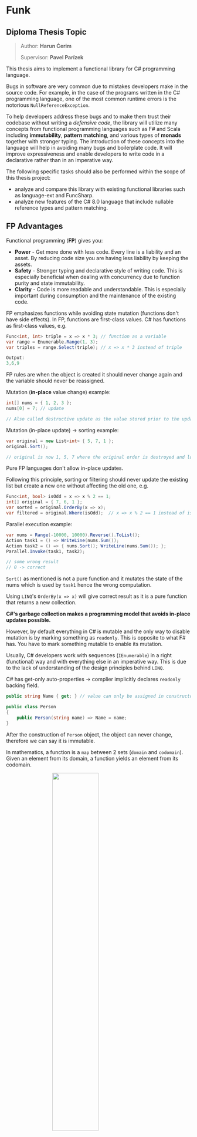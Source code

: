 # Funk

## Diploma Thesis Topic

> Author: **Harun Ćerim**
> 
> Supervisor: **Pavel Parízek**


This thesis aims to implement a functional library for C# programming language.

Bugs in software are very common due to mistakes developers make in the source code. For example, in the case of the programs written in the C# programming language, one of the most common runtime errors is the notorious `NullReferenceException`. 

To help developers address these bugs and to make them trust their codebase without writing a *defensive code*, the library will utilize many concepts from functional programming languages such as F# and Scala including **immutability**, **pattern matching**, and various types of **monads** together with stronger typing. The introduction of these concepts into the language will help in avoiding many bugs and boilerplate code. It will improve expressiveness and enable developers to write code in a declarative rather than in an imperative way.

The following specific tasks should also be performed within the scope of this thesis project:
- analyze and compare this library with existing functional libraries such as language-ext and FuncSharp.
- analyze new features of the C# 8.0 language that include nullable reference types and pattern matching.

## FP Advantages

Functional programming (**FP**) gives you:

- **Power** - Get more done with less code. Every line is a liability and an asset. By reducing code size you are having less liability by keeping the assets.
- **Safety** - Stronger typing and declarative style of writing code. This is especially beneficial when dealing with concurrency due to function purity and state immutability.
- **Clarity** - Code is more readable and understandable. This is especially important during consumption and the maintenance of the existing code.

FP emphasizes functions while avoiding state mutation (functions don't have side effects). In FP, functions are first-class values. C# has functions as first-class values, e.g.

```c#
Func<int, int> triple = x => x * 3; // function as a variable
var range = Enumerable.Range(1, 3);
var triples = range.Select(triple); // x => x * 3 instead of triple

Output:
3,6,9
```

FP rules are when the object is created it should never change again and the variable should never be reassigned.

Mutation (**in-place** value change) example:

```c#
int[] nums = { 1, 2, 3 };
nums[0] = 7; // update

// Also called destructive update as the value stored prior to the update is destroyed.
```

Mutation (in-place update) -> sorting example:

```c#
var original = new List<int> { 5, 7, 1 };
original.Sort();

// original is now 1, 5, 7 where the original order is destroyed and lost forever. (This Sort() method is introduced before LINQ and the change in to functional direction)
```

Pure FP languages don't allow in-place updates.

Following this principle, sorting or filtering should never update the existing list but create a new one without affecting the old one, e.g.

```c#
Func<int, bool> isOdd = x => x % 2 == 1;
int[] original = { 7, 6, 1 };
var sorted = original.OrderBy(x => x);
var filtered = original.Where(isOdd);  // x => x % 2 == 1 instead of isOdd
```

Parallel execution example:

```c#
var nums = Range(-10000, 10000).Reverse().ToList();
Action task1 = () => WriteLine(nums.Sum());
Action task2 = () => { nums.Sort(); WriteLine(nums.Sum()); };
Parallel.Invoke(task1, task2);

// some wrong result
// 0 -> correct
```

`Sort()` as mentioned is not a pure function and it mutates the state of the nums which is used by `task1` hence the wrong computation.

Using `LINQ`'s `OrderBy(x => x)` will give correct result as it is a pure function that returns a new collection.

**C#'s garbage collection makes a programming model that avoids in-place updates possible.**

However, by default everything in C# is mutable and the only way to disable mutation is by marking something as `readonly`. This is opposite to what F# has. You have to mark something mutable to enable its mutation.

Usually, C# developers work with sequences (`IEnumerable`) in a right (functional) way and with everything else in an imperative way. This is due to the lack of understanding of the design principles behind `LINQ`.

C# has get-only auto-properties -> complier implicitly declares `readonly` backing field.

```c#
public string Name { get; } // value can only be assigned in constructor.

public class Person
{
    public Person(string name) => Name = name;
}
```

After the construction of `Person` object, the object can never change, therefore we can say it is immutable.

In mathematics, a function is a `map` between 2 sets (`domain` and `codomain`). Given an element from its domain, a function yields an element
from its codomain.

<img src="images/function.png" style ="display:block;margin-left:auto;margin-right:auto;width:50%;"></img>

The types for the domain and codomain constitute a function’s `interface`, also
called its type, or signature. You can think of this as a contract: a function signature declares that, given an element from the domain, it will yield an element from the codomain.

In C# we have different to represetn functions:

#### **Methods**

Fit in the OOP world -> can be overloaded, can implement an interface, etc.

#### **Delegates** and **Lambda Expressions**

Type-safe function pointers. Delegate and it's implementation are similar to the interface and the implementing class. It is done in a 2-step process. You first define delegate with it's signature and then you instantiate it with implementation.

```c#
public delegate int Comparison<in T>(T x, T y);

Comparison<int> alphabetically = (l, r) => l.ToString().CompareTo(r.ToString();

list.Sort(alphabetically);
```

We can see that it is similar to an interface-class relationship. The interface defines the contract and the class's responsibility is how to implement it. So we have a delegate that represents an interface (but it is an object) for the function object that implements it. Thanks to delegates, C# has functions as first-class values.

In newer versions of the language, `Func` and `Action` types with various `arities` (number of arguments that a function accepts) are used instead of a raw delegate as it is more straight-forward and produces less code. 

```c#
Func<int, bool> greaterThanZero = x => x > 0; // e.g. predicate
```

`=>` represents a lambda expression or just `lambda` used to declare a function inline.

A `closure` is the combination of the lambda expression itself along with the context in which that lambda is declared.

In C#'s terminology, a `predicate` is a function that, given any input (say, an integer), tells you whether it satisfies some condition by returning bool (say, whether it’s greater than zero).

However, sometimes it is more visible of what the function is doing by looking at the delegate rather than directly jumping into the implementation. Again, this is the same situation as in an interface-class relationship.

```c#
public delegate bool GreaterThanZero(int x);
GreaterThanZero greaterThanZero = x => x > 0;
```

#### **Dictionaries**

Even though they are data structures and we think of them as data, they can be considers as functions as well. More specifically, `map` functions. They contain the association of keys (elements from the domain) to values (the corresponding elements from the codomain).

```c#
var frenchFor = new Dictionary<bool, string>
{
    [true] = "Vrai",
    [false] = "Faux",
};

frenchFor[true]; // function application performed by a lookup.
```

Dictionaries are useful when the mappings can't be computed but stored.


#### **Higher-order functions (HOFs)**

Functions that accept other functions as arguments, return functions or both are called HOFs.

They are usually used in functions that either iteratively or conditionally apply function given as an argument, e.g.

```c#
listOfStrings.Where(x => x.Contains("s")) // higher order function that accepts an IEnumerable and a predicate as an argument.
```

The most common pattern for HOFs is used in case of a `callback` (inversion of control).

```c#
public Get(Guid id, Func<T> callback);
```

Some functions (`adapter` functions) don't apply the specified function but rather return the new function. That new function will call the underlying function that was passed as an argument in a modified way.

```c#
Func<int, int, int> divide = (x, y) => x / y;
var divideBy = divide.SwapArgs(); // will create a new function that calls divide function in a modified way.

divide(10, 2); // 5
divideBy(2, 10) // 5 swapped arguments. It will call underlying divide(10, 2).

                                                      expression-bodied syntax
                                                                  ||
                                                                  \/
static Func<T2, T1, R> SwapArgs<T1, T2, R>(this Func<T1, T2, R> f) => (t2, t1) => f(t1, t2);
                                                                              /\
                                                                              ||
                                                                        lambda expression
```
They are called adapter functions as the concept comes from OOP where the adapter is overriding behavior (sometimes even interface by introducing a wrapper function) of the existing function.

In C# you cannot define delegates using implicitly typed local variables (`var`). Inference helpers in C# can be defined as HOFs that accept a function as an input and return the same function as the output.

```c#
public static Func<T1, T2> func<T1, T2>(Func<T1, T2> func) => func;
public static Action<T1> act<T1>(Action<T1> action) => action;

var f = func((int x) => x * 3); // Func<int, int>
var a = act((int x) => {/* some operation */}); // Action<int>
```

Sometimes the primary job of HOFs is to produce other functions (function `factories`).

```c#
Func<int, bool> isMod(int n) => i => i % n == 0; // function that creates a predicate for checking if a certain number is divisible with n.
Range(1, 20).Where(isMod(2))
```
<img src="images/HoF.png" style ="display:block;margin-left:auto;margin-right:auto;width:100%;"></img>

Sometimes we need HOFs to accept functions as arguments and return functions.

```c#
Func<Func<int, int>, Func<int, int>> twice = f => x => f(f(x)); // result of f(x) is int and is used as an argument to call f one more time.
Func<int, int> plusFour = x => x + 4;

Console.WriteLine(twice(plusFour)(7)); // twice(plusFour) is a function invoked with argument 7 that will produce 15.
```

HOFs are also used as wrappers to deal with repeatable code and hide implementation detail where appropriate. By that we achieve conciseness, avoiding duplication, separation of concerns.

```c#
public static T Connect<T>(string connString, Func<IDbConnection, T> f)
{
    using var conn = new SqlConnection(connString);
    conn.Open();
    return f(conn); // what happens here is parameterized.
}

public IEnumerable<LogMessage> GetLogs() => Connect(connString, c => c.Query<LogMessage>(/* some query */)); // this method calls Connect passing a function as an argument that performs the query. It does not care about how and when the connection is opened, closed, disposed, etc.
```

Using as well can be made as a HOF. It would then be an expression rather than a statement which is useful in composition with other functions (`expressions` return a value; `statements` don’t).

Drawbacks of HOFs are increased stack use (callbacks, repackaged callbacks, etc.) which can impact performance (negligible though) and a bit more complex debugging because of callbacks.

#### Purity

| `Pure functions`                                          | `Impure functions`                                            |
| --------------------------------------------------------- | ------------------------------------------------------------- |
| **The output depends entirely on the input arguments.**   | **Factors other than input arguments may affect the output.** |
| **Cause no side effects.**                                | **May cause side effects.**                                   |
|                                                           |                                                               |

Functions that do one of the following are not pure functions:

 - `Mutate` global state.
 - `Mutate` input arguments.
 - Throw `exception`.
 - Perform `I/O` operation.

Therefore, pure functions are easy to test and reason about because they always do the same thing. This leads to the possibility of safe optimization (`parallelization`, `lazy evaluation`, `memorization`).

But in the `real-world` application you can hardly/cannot do anything with only pure functions. Any application that `"does"` something includes operations that are impure (e.g. communication with external resources -> file systems, databases, external APIs, etc.).

What you can do is:

 - Isolate `I/O` effects (`impure-pure-impure`).
 - Avoid mutating arguments and make functions `isolated` (not depending on each others' implementation, work with `immutable` objects).
 - Handle errors functionally (Try, Either, etc.)
 - Make a non-local state immutable.

